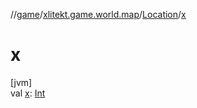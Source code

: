 //[game](../../../index.md)/[xlitekt.game.world.map](../index.md)/[Location](index.md)/[x](x.md)

# x

[jvm]\
val [x](x.md): [Int](https://kotlinlang.org/api/latest/jvm/stdlib/kotlin/-int/index.html)
